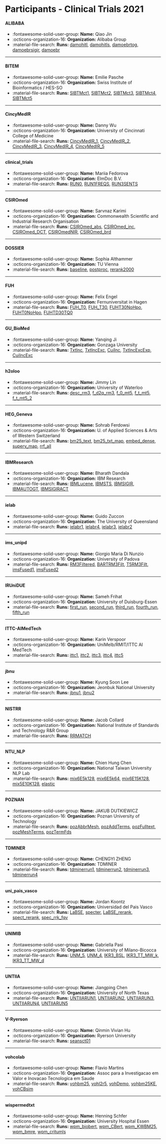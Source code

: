 # Participants - Clinical Trials 2021 

#### ALIBABA
 - :fontawesome-solid-user-group: **Name:** Qiao Jin
 - :octicons-organization-16: **Organization:** Alibaba Group
 - :material-file-search: **Runs:** [damohitl](./runs.md#damohitl), [damohitls](./runs.md#damohitls), [damoebrtog](./runs.md#damoebrtog), [damoebrsigir](./runs.md#damoebrsigir), [damoebr](./runs.md#damoebr)

---
#### BITEM
 - :fontawesome-solid-user-group: **Name:** Emilie Pasche
 - :octicons-organization-16: **Organization:** Swiss Institute of Bioinformatics / HES-SO
 - :material-file-search: **Runs:** [SIBTMct1](./runs.md#sibtmct1), [SIBTMct2](./runs.md#sibtmct2), [SIBTMct3](./runs.md#sibtmct3), [SIBTMct4](./runs.md#sibtmct4), [SIBTMct5](./runs.md#sibtmct5)

---
#### CincyMedIR
 - :fontawesome-solid-user-group: **Name:** Danny Wu
 - :octicons-organization-16: **Organization:** University of Cincinnati College of Medicine
 - :material-file-search: **Runs:** [CincyMedIR_1](./runs.md#cincymedir_1), [CincyMedIR_2](./runs.md#cincymedir_2), [CincyMedIR_3](./runs.md#cincymedir_3), [CincyMedIR_4](./runs.md#cincymedir_4), [CincyMedIR_5](./runs.md#cincymedir_5)

---
#### clinical_trials
 - :fontawesome-solid-user-group: **Name:** Mariia Fedorova
 - :octicons-organization-16: **Organization:** ElmDoc B.V.
 - :material-file-search: **Runs:** [RUN0](./runs.md#run0), [RUN1FREQS](./runs.md#run1freqs), [RUN3SENTS](./runs.md#run3sents)

---
#### CSIROmed
 - :fontawesome-solid-user-group: **Name:** Sarvnaz Karimi 
 - :octicons-organization-16: **Organization:** Commonwealth Scientific and Industrial Research Organisation 
 - :material-file-search: **Runs:** [CSIROmed_abs](./runs.md#csiromed_abs), [CSIROmed_inc](./runs.md#csiromed_inc), [CSIROmed_DCT](./runs.md#csiromed_dct), [CSIROmedNIR](./runs.md#csiromednir), [CSIROmed_brd](./runs.md#csiromed_brd)

---
#### DOSSIER
 - :fontawesome-solid-user-group: **Name:** Sophia Althammer
 - :octicons-organization-16: **Organization:** TU Vienna
 - :material-file-search: **Runs:** [baseline](./runs.md#baseline), [postproc](./runs.md#postproc), [rerank2000](./runs.md#rerank2000)

---
#### FUH
 - :fontawesome-solid-user-group: **Name:** Felix Engel
 - :octicons-organization-16: **Organization:** Fernuniversitat in Hagen 
 - :material-file-search: **Runs:** [FUH_T0](./runs.md#fuh_t0), [FUH_T30](./runs.md#fuh_t30), [FUHT30NoHpo](./runs.md#fuht30nohpo), [FUHT0NoHpo](./runs.md#fuht0nohpo), [FUHTD30TQ0](./runs.md#fuhtd30tq0)

---
#### GU_BioMed
 - :fontawesome-solid-user-group: **Name:** Yanqing Ji
 - :octicons-organization-16: **Organization:** Gonzaga University
 - :material-file-search: **Runs:** [TxtInc](./runs.md#txtinc), [TxtIncExc](./runs.md#txtincexc), [CuiInc](./runs.md#cuiinc), [TxtIncExcExp](./runs.md#txtincexcexp), [CuiIncExc](./runs.md#cuiincexc)

---
#### h2oloo
 - :fontawesome-solid-user-group: **Name:** Jimmy Lin
 - :octicons-organization-16: **Organization:** University of Waterloo
 - :material-file-search: **Runs:** [desc_rm3](./runs.md#desc_rm3), [f_d2q_rm3](./runs.md#f_d2q_rm3), [f_0_mt5](./runs.md#f_0_mt5), [f_t_mt5](./runs.md#f_t_mt5), [f_t_mt5_2](./runs.md#f_t_mt5_2)

---
#### HEG_Geneva
 - :fontawesome-solid-user-group: **Name:** Sohrab Ferdowsi
 - :octicons-organization-16: **Organization:** U. of Applied Sciences & Arts of Western Switzerland
 - :material-file-search: **Runs:** [bm25_text](./runs.md#bm25_text), [bm25_txt_map](./runs.md#bm25_txt_map), [embed_dense](./runs.md#embed_dense), [superv_map](./runs.md#superv_map), [rrf_all](./runs.md#rrf_all)

---
#### IBMResearch
 - :fontawesome-solid-user-group: **Name:** Bharath Dandala
 - :octicons-organization-16: **Organization:** IBM Research
 - :material-file-search: **Runs:** [IBMLucene](./runs.md#ibmlucene), [IBMSTS](./runs.md#ibmsts), [IBMSIGIR](./runs.md#ibmsigir), [IBMAUTOGT](./runs.md#ibmautogt), [IBMSIGIRACT](./runs.md#ibmsigiract)

---
#### ielab
 - :fontawesome-solid-user-group: **Name:** Guido Zuccon
 - :octicons-organization-16: **Organization:** The University of Queensland
 - :material-file-search: **Runs:** [ielabr1](./runs.md#ielabr1), [ielabr4](./runs.md#ielabr4), [ielabr3](./runs.md#ielabr3), [ielabr2](./runs.md#ielabr2)

---
#### ims_unipd
 - :fontawesome-solid-user-group: **Name:** Giorgio Maria Di Nunzio
 - :octicons-organization-16: **Organization:** University of Padova
 - :material-file-search: **Runs:** [RM3Filtered](./runs.md#rm3filtered), [BARTRM3Filt](./runs.md#bartrm3filt), [T5RM3Filt](./runs.md#t5rm3filt), [imsFused1](./runs.md#imsfused1), [imsFused2](./runs.md#imsfused2)

---
#### IRUniDUE
 - :fontawesome-solid-user-group: **Name:** Sameh Frihat
 - :octicons-organization-16: **Organization:** University of Duisburg-Essen
 - :material-file-search: **Runs:** [first_run](./runs.md#first_run), [second_run](./runs.md#second_run), [third_run](./runs.md#third_run), [fourth_run](./runs.md#fourth_run), [fifth_run](./runs.md#fifth_run)

---
#### ITTC-AIMedTech
 - :fontawesome-solid-user-group: **Name:** Karin Verspoor
 - :octicons-organization-16: **Organization:** UniMelb/RMIT/ITTC AI MedTech
 - :material-file-search: **Runs:** [ittc1](./runs.md#ittc1), [ittc2](./runs.md#ittc2), [ittc3](./runs.md#ittc3), [ittc4](./runs.md#ittc4), [ittc5](./runs.md#ittc5)

---
#### jbnu
 - :fontawesome-solid-user-group: **Name:** Kyung Soon Lee
 - :octicons-organization-16: **Organization:** Jeonbuk National University 
 - :material-file-search: **Runs:** [jbnu1](./runs.md#jbnu1), [jbnu2](./runs.md#jbnu2)

---
#### NISTRR
 - :fontawesome-solid-user-group: **Name:** Jacob Collard
 - :octicons-organization-16: **Organization:** National Institute of Standards and Technology R&R Group
 - :material-file-search: **Runs:** [RRMATCH](./runs.md#rrmatch)

---
#### NTU_NLP
 - :fontawesome-solid-user-group: **Name:** Chien Hung Chen
 - :octicons-organization-16: **Organization:** National Taiwan University NLP Lab
 - :material-file-search: **Runs:** [mix6E5k128](./runs.md#mix6e5k128), [mix6E5k64](./runs.md#mix6e5k64), [mix6E15K128](./runs.md#mix6e15k128), [mix5E10K128](./runs.md#mix5e10k128), [elastic](./runs.md#elastic)

---
#### POZNAN
 - :fontawesome-solid-user-group: **Name:** JAKUB DUTKIEWICZ
 - :octicons-organization-16: **Organization:** Poznan University of Technology
 - :material-file-search: **Runs:** [pozAbbrMesh](./runs.md#pozabbrmesh), [pozAddTerms](./runs.md#pozaddterms), [pozFulltext](./runs.md#pozfulltext), [pozMeshTerms](./runs.md#pozmeshterms), [pozTermFds](./runs.md#poztermfds)

---
#### TDMINER
 - :fontawesome-solid-user-group: **Name:** CHENGYI ZHENG
 - :octicons-organization-16: **Organization:** TDMINER
 - :material-file-search: **Runs:** [tdminerrun1](./runs.md#tdminerrun1), [tdminerrun2](./runs.md#tdminerrun2), [tdminerrun3](./runs.md#tdminerrun3), [tdminerrun4](./runs.md#tdminerrun4)

---
#### uni_pais_vasco
 - :fontawesome-solid-user-group: **Name:** Jordan Koontz
 - :octicons-organization-16: **Organization:** Universidad del Pais Vasco
 - :material-file-search: **Runs:** [LaBSE](./runs.md#labse), [specter](./runs.md#specter), [LaBSE_rerank](./runs.md#labse_rerank), [spect_rerank](./runs.md#spect_rerank), [spec_rrk_fqv](./runs.md#spec_rrk_fqv)

---
#### UNIMIB
 - :fontawesome-solid-user-group: **Name:** Gabriella Pasi
 - :octicons-organization-16: **Organization:** University of Milano-Bicocca
 - :material-file-search: **Runs:** [UNM_5](./runs.md#unm_5), [UNM_4](./runs.md#unm_4), [IKR3_BSL](./runs.md#ikr3_bsl), [IKR3_TT_MW_k](./runs.md#ikr3_tt_mw_k), [IKR3_TT_MW_d](./runs.md#ikr3_tt_mw_d)

---
#### UNTIIA
 - :fontawesome-solid-user-group: **Name:** Jiangping Chen
 - :octicons-organization-16: **Organization:** University of North Texas
 - :material-file-search: **Runs:** [UNTIIARUN1](./runs.md#untiiarun1), [UNTIIARUN2](./runs.md#untiiarun2), [UNTIIARUN3](./runs.md#untiiarun3), [UNTIIARUN4](./runs.md#untiiarun4), [UNTIIARUN5](./runs.md#untiiarun5)

---
#### V-Ryerson
 - :fontawesome-solid-user-group: **Name:** Qinmin Vivian Hu
 - :octicons-organization-16: **Organization:** Ryerson University
 - :material-file-search: **Runs:** [seansct01](./runs.md#seansct01)

---
#### vohcolab
 - :fontawesome-solid-user-group: **Name:** Flavio Martins
 - :octicons-organization-16: **Organization:** Assoc para a Investigacao em Valor e Inovacao Tecnologica em Saude
 - :material-file-search: **Runs:** [vohbm25](./runs.md#vohbm25), [vohl2r5](./runs.md#vohl2r5), [vohDemo](./runs.md#vohdemo), [vohbm25KE](./runs.md#vohbm25ke), [vohCBsim](./runs.md#vohcbsim)

---
#### wispermedtxt
 - :fontawesome-solid-user-group: **Name:** Henning Schfer
 - :octicons-organization-16: **Organization:** University Hospital Essen
 - :material-file-search: **Runs:** [wpm_biobert](./runs.md#wpm_biobert), [wpm_CBert](./runs.md#wpm_cbert), [wpm_KWBM25](./runs.md#wpm_kwbm25), [wpm_bmre](./runs.md#wpm_bmre), [wpm_critumls](./runs.md#wpm_critumls)

---
